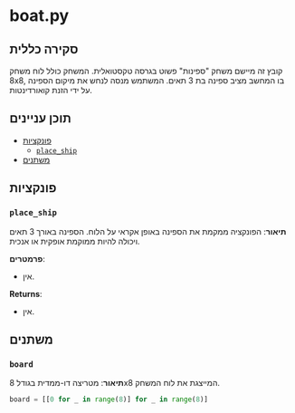 # boat.py

## סקירה כללית

קובץ זה מיישם משחק "ספינות" פשוט בגרסה טקסטואלית. המשחק כולל לוח משחק 8x8, בו המחשב מציב ספינה בת 3 תאים. המשתמש מנסה לנחש את מיקום הספינה על ידי הזנת קואורדינטות.

## תוכן עניינים

- [פונקציות](#פונקציות)
  - [`place_ship`](#place_ship)
- [משתנים](#משתנים)

## פונקציות

### `place_ship`

**תיאור**:
הפונקציה ממקמת את הספינה באופן אקראי על הלוח. הספינה באורך 3 תאים ויכולה להיות ממוקמת אופקית או אנכית.

**פרמטרים**:
- אין.

**Returns**:
- אין.

## משתנים

### `board`

**תיאור**:
מטריצה דו-ממדית בגודל 8x8 המייצגת את לוח המשחק.

```python
board = [[0 for _ in range(8)] for _ in range(8)]
```